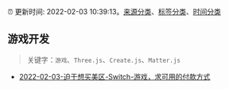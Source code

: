 :alarm_clock: 更新时间: 2022-02-03 10:39:13。[来源分类](../README.md)、[标签分类](../TAGS.md)、[时间分类](../TIMELINE.md)

## 游戏开发


> 关键字：`游戏`、`Three.js`、`Create.js`、`Matter.js`



- [2022-02-03-迫于想买美区-Switch-游戏，求可用的付款方式](https://www.v2ex.com/t/831749) 